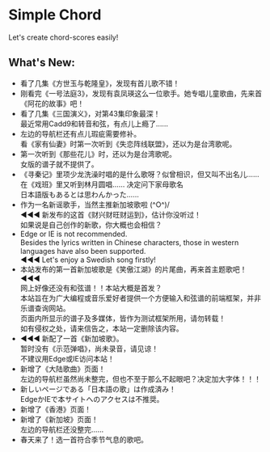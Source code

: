 # Simple Chord
Let's create chord-scores easily!

## What's New:
+ 看了几集《方世玉与乾隆皇》，发现有首儿歌不错！
+ 刚看完《一号法庭3》，发现有袁凤瑛这么一位歌手。她专唱儿童歌曲，先来首《阿花的故事》吧！
+ 看了几集《三国演义》，对第43集印象最深！  
最近常用Cadd9和转音和弦，有点儿上瘾了……
+ 左边的导航栏还有点儿瑕疵需要修补。  
看《家有仙妻》时第一次听到《失恋阵线联盟》，还以为是台湾歌呢。
+ 第一次听到《那些花儿》时，还以为是台湾歌呢。  
女版的谱子就不提供了。
+ 《寻秦记》里项少龙洗澡时唱的是什么歌呀？似曾相识，但又叫不出名儿……  
在《戏班》里又听到林月圆唱…… 决定问下家母歌名  
日本語版もあるとは思わんかった……
+ 作为一名新谣歌手，当然主推新加坡歌啦 \(^O^)/  
&#x25c0;&#x25c0;&#x25c0; 新发布的这首《财兴财旺财运到》，估计你没听过！  
如果说是自己创作的新歌，你大概也会相信？
+ Edge or IE is not recommended.  
Besides the lyrics written in Chinese characters, those in western languages have also been supported.  
&#x25c0;&#x25c0;&#x25c0; Let's enjoy a Swedish song firstly!
+ 本站发布的第一首新加坡歌是《笑傲江湖》的片尾曲，再来首主题歌吧！ &#x25c0;&#x25c0;&#x25c0;  
网上好像还没有和弦谱！！本站大概是首发？  
本站旨在为广大编程或音乐爱好者提供一个方便输入和弦谱的前端框架，并非乐谱查询网站。  
页面内所显示的谱子及多媒体，皆作为测试框架所用，请勿转载！  
如有侵权之处，请来信告之，本站一定删除该内容。
+ &#x25c0;&#x25c0;&#x25c0; 新配了一首《新加坡歌》。  
暂时没有《示范弹唱》，尚未录音，请见谅！  
不建议用Edge或IE访问本站！
+ 新增了《大陆歌曲》页面！  
左边的导航栏虽然尚未整完，但也不至于那么不起眼吧？决定加大字体！！！
+ 新しいページである「日本語の歌」は作成済み！  
EdgeかIEで本サイトへのアクセスは不推奨。
+ 新增了《香港》页面！
+ 新增了《新加坡》页面！  
左边的导航栏还没整完……
+ 春天来了！选一首符合季节气息的歌吧。
